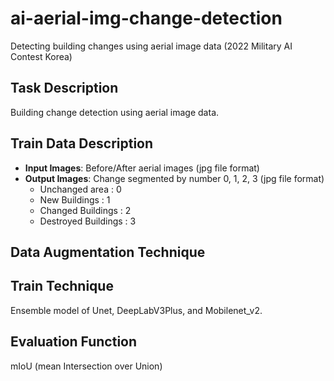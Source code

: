 # ai-aerial-img-change-detection
Detecting building changes using aerial image data (2022 Military AI Contest Korea)


## Task Description
Building change detection using aerial image data.


## Train Data Description
- **Input Images**: Before/After aerial images (jpg file format)
- **Output Images**: Change segmented by number 0, 1, 2, 3 (jpg file format)
  - Unchanged area      : 0
  - New Buildings       : 1
  - Changed Buildings   : 2
  - Destroyed Buildings : 3


## Data Augmentation Technique

## Train Technique
Ensemble model of Unet, DeepLabV3Plus, and Mobilenet_v2.

## Evaluation Function
mIoU (mean Intersection over Union)
